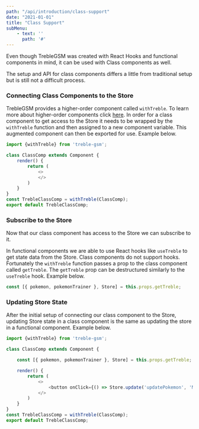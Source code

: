 ```yaml
---
path: "/api/introduction/class-support"
date: "2021-01-01"
title: "Class Support"
subMenu: 
    - text: ''
      path: '#'
---
```


Even though TrebleGSM was created with React Hooks and functional components in mind, it can be used with Class components as well. 

The setup and API for class components differs a little from traditional setup but is still not a difficult process.

### Connecting Class Components to the Store
TrebleGSM provides a higher-order component called `withTreble`. To learn more about higher-order components click [here](https://reactjs.org/docs/higher-order-components.html). In order for a class component to get access to the Store it needs to be wrapped by the `withTreble` function and then assigned to a new component variable.  This augmented component can then be exported for use. Example below.
```javascript
import {withTreble} from 'treble-gsm';

class ClassComp extends Component {
    render() {
        return (
            <>
            </>
        )
    }
}
const TrebleClassComp = withTreble(ClassComp);
export default TrebleClassComp;
```

### Subscribe to the Store
Now that our class component has access to the Store we can subscribe to it.  

In functional components we are able to use React hooks like `useTreble` to get state data from the Store.  Class components do not support hooks. Fortunately the `withTreble` function passes a prop to the class component called `getTreble`. The `getTreble` prop can be destructured similarly to the `useTreble` hook.  Example below.
```javascript
const [{ pokemon, pokemonTrainer }, Store] = this.props.getTreble;
```

### Updating Store State
After the initial setup of connecting our class component to the Store, updating Store state in a class component is the same as updating the store in a functional component.  Example below.

```javascript
import {withTreble} from 'treble-gsm';

class ClassComp extends Component {

    const [{ pokemon, pokemonTrainer }, Store] = this.props.getTreble;

    render() {
        return (
            <>
                <button onClick={() => Store.update('updatePokemon', 'MewTwo')}>Update State</button>
            </>
        )
    }
}
const TrebleClassComp = withTreble(ClassComp);
export default TrebleClassComp;
```